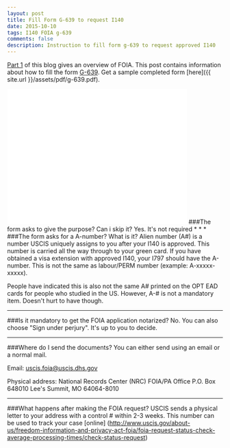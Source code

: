 ```yaml
---
layout: post
title: Fill Form G-639 to request I140
date: 2015-10-10
tags: I140 FOIA g-639
comments: false
description: Instruction to fill form g-639 to request approved I140
---
```

[Part 1](http://greenmirage.com/posts/request-i140-via-foia/) of this blog gives an overview of FOIA.
This post contains information about how to fill the form [G-639](http://www.uscis.gov/sites/default/files/files/form/g-639.pdf).
 Get a sample completed form [here]({{ site.url }}/assets/pdf/g-639.pdf).
 <iframe width="420" height="315" src="{{ site.url }}/assets/pdf/g-639.pdf" frameborder="0" allowfullscreen></iframe>
###The form asks to give the purpose? Can i skip it?
Yes. It's not required
* * *
###The form asks for a A-number? What is it?
Alien number (A#) is a number USCIS uniquely assigns to you after your I140 is approved. This number is carried all the way through
 to your green card. If you have obtained a visa extension with approved I140, your I797 should have the A-number.
 This is not the same as labour/PERM number (example: A-xxxxx-xxxxx).

 People have indicated this is also not the same A# printed on the OPT EAD cards for people who studied in the US.
 However, A-# is not a mandatory item. Doesn't hurt to have though.
* * *
###Is it mandatory to get the FOIA application notarized?
No. You can also choose "Sign under perjury". It's up to you to decide.
* * *
###Where do I send the documents?
You can either send using an email or a normal mail.

Email:
uscis.foia@uscis.dhs.gov

Physical address:
National Records Center (NRC)
FOIA/PA Office
P.O. Box 648010
Lee's Summit, MO 64064-8010
* * *
###What happens after making the FOIA request?
USCIS sends a physical letter to your address with a control # within 2-3 weeks. This number can be used to track your case [online]
(http://www.uscis.gov/about-us/freedom-information-and-privacy-act-foia/foia-request-status-check-average-processing-times/check-status-request)
